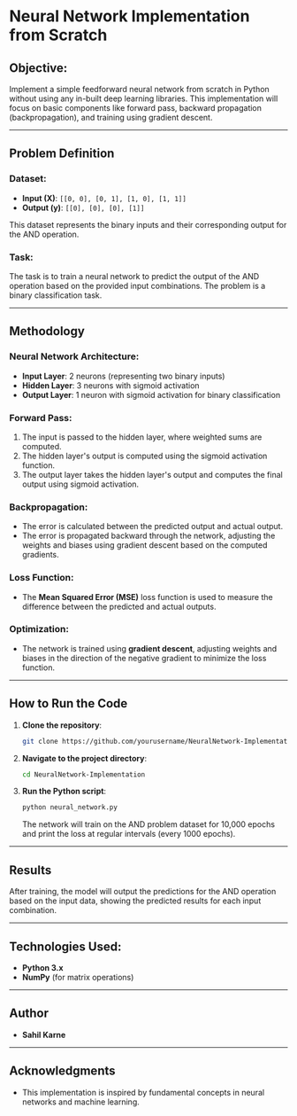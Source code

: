# Neural Network Implementation from Scratch

## Objective:
Implement a simple feedforward neural network from scratch in Python without using any in-built deep learning libraries. This implementation will focus on basic components like forward pass, backward propagation (backpropagation), and training using gradient descent.

---

## Problem Definition

### Dataset:
- **Input (X)**: `[[0, 0], [0, 1], [1, 0], [1, 1]]`
- **Output (y)**: `[[0], [0], [0], [1]]`

This dataset represents the binary inputs and their corresponding output for the AND operation.

### Task:
The task is to train a neural network to predict the output of the AND operation based on the provided input combinations. The problem is a binary classification task.

---

## Methodology

### Neural Network Architecture:
- **Input Layer**: 2 neurons (representing two binary inputs)
- **Hidden Layer**: 3 neurons with sigmoid activation
- **Output Layer**: 1 neuron with sigmoid activation for binary classification

### Forward Pass:
1. The input is passed to the hidden layer, where weighted sums are computed.
2. The hidden layer's output is computed using the sigmoid activation function.
3. The output layer takes the hidden layer's output and computes the final output using sigmoid activation.

### Backpropagation:
- The error is calculated between the predicted output and actual output.
- The error is propagated backward through the network, adjusting the weights and biases using gradient descent based on the computed gradients.

### Loss Function:
- The **Mean Squared Error (MSE)** loss function is used to measure the difference between the predicted and actual outputs.

### Optimization:
- The network is trained using **gradient descent**, adjusting weights and biases in the direction of the negative gradient to minimize the loss function.

---

## How to Run the Code

1. **Clone the repository**:
    ```bash
    git clone https://github.com/yourusername/NeuralNetwork-Implementation.git
    ```

2. **Navigate to the project directory**:
    ```bash
    cd NeuralNetwork-Implementation
    ```

3. **Run the Python script**:
    ```bash
    python neural_network.py
    ```

   The network will train on the AND problem dataset for 10,000 epochs and print the loss at regular intervals (every 1000 epochs).

---

## Results

After training, the model will output the predictions for the AND operation based on the input data, showing the predicted results for each input combination.

---

## Technologies Used:
- **Python 3.x**
- **NumPy** (for matrix operations)

---

## Author

- **Sahil Karne**

---

## Acknowledgments
- This implementation is inspired by fundamental concepts in neural networks and machine learning.
